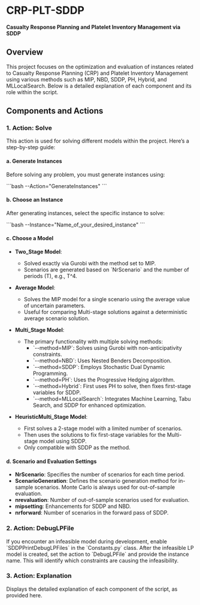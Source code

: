 
# CRP-PLT-SDDP

**Casualty Response Planning and Platelet Inventory Management via SDDP**

## Overview

This project focuses on the optimization and evaluation of instances related to Casualty Response Planning (CRP) and Platelet Inventory Management using various methods such as MIP, NBD, SDDP, PH, Hybrid, and MLLocalSearch. Below is a detailed explanation of each component and its role within the script.

## Components and Actions

### 1. Action: Solve

This action is used for solving different models within the project. Here’s a step-by-step guide:

#### a. Generate Instances

Before solving any problem, you must generate instances using:

\`\`\`bash
--Action="GenerateInstances"
\`\`\`

#### b. Choose an Instance

After generating instances, select the specific instance to solve:

\`\`\`bash
--Instance="Name_of_your_desired_instance"
\`\`\`

#### c. Choose a Model

- **Two_Stage Model**:
  - Solved exactly via Gurobi with the method set to MIP.
  - Scenarios are generated based on \`NrScenario\` and the number of periods (T), e.g., T^4.

- **Average Model**:
  - Solves the MIP model for a single scenario using the average value of uncertain parameters.
  - Useful for comparing Multi-stage solutions against a deterministic average scenario solution.

- **Multi_Stage Model**:
  - The primary functionality with multiple solving methods:
    - \`--method=MIP\`: Solves using Gurobi with non-anticipativity constraints.
    - \`--method=NBD\`: Uses Nested Benders Decomposition.
    - \`--method=SDDP\`: Employs Stochastic Dual Dynamic Programming.
    - \`--method=PH\`: Uses the Progressive Hedging algorithm.
    - \`--method=Hybrid\`: First uses PH to solve, then fixes first-stage variables for SDDP.
    - \`--method=MLLocalSearch\`: Integrates Machine Learning, Tabu Search, and SDDP for enhanced optimization.

- **HeuristicMulti_Stage Model**:
  - First solves a 2-stage model with a limited number of scenarios.
  - Then uses the solutions to fix first-stage variables for the Multi-stage model using SDDP.
  - Only compatible with SDDP as the method.

#### d. Scenario and Evaluation Settings

- **NrScenario**: Specifies the number of scenarios for each time period.
- **ScenarioGeneration**: Defines the scenario generation method for in-sample scenarios. Monte Carlo is always used for out-of-sample evaluation.
- **nrevaluation**: Number of out-of-sample scenarios used for evaluation.
- **mipsetting**: Enhancements for SDDP and NBD.
- **nrforward**: Number of scenarios in the forward pass of SDDP.

### 2. Action: DebugLPFile

If you encounter an infeasible model during development, enable \`SDDPPrintDebugLPFiles\` in the \`Constants.py\` class. After the infeasible LP model is created, set the action to \`DebugLPFile\` and provide the instance name. This will identify which constraints are causing the infeasibility.

### 3. Action: Explanation

Displays the detailed explanation of each component of the script, as provided here.
